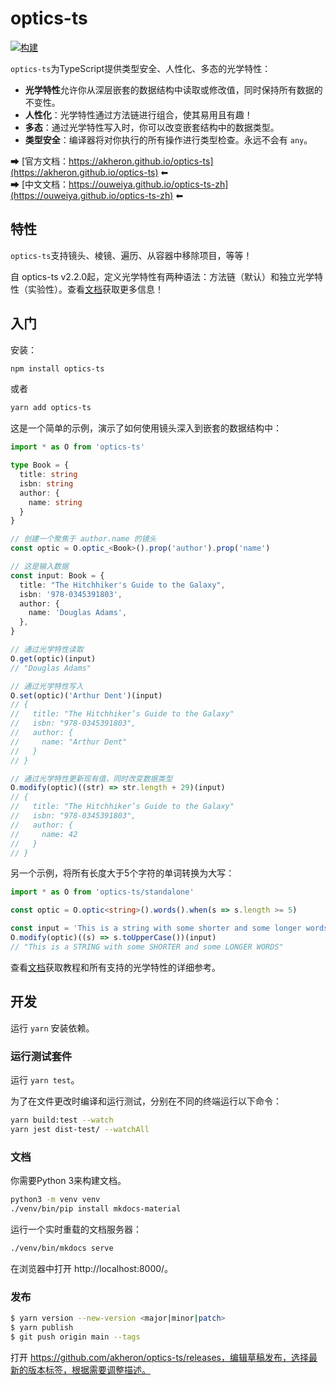 # optics-ts

[![构建](https://github.com/akheron/optics-ts/workflows/tests/badge.svg)](https://github.com/akheron/optics-ts/actions/workflows/tests.yml)

`optics-ts`为TypeScript提供类型安全、人性化、多态的光学特性：

- **光学特性**允许你从深层嵌套的数据结构中读取或修改值，同时保持所有数据的不变性。
- **人性化**：光学特性通过方法链进行组合，使其易用且有趣！
- **多态**：通过光学特性写入时，你可以改变嵌套结构中的数据类型。
- **类型安全**：编译器将对你执行的所有操作进行类型检查。永远不会有 `any`。

➡ [官方文档：https://akheron.github.io/optics-ts](https://akheron.github.io/optics-ts) ⬅  
➡ [中文文档：https://ouweiya.github.io/optics-ts-zh](https://ouweiya.github.io/optics-ts-zh) ⬅  

## 特性

`optics-ts`支持镜头、棱镜、遍历、从容器中移除项目，等等！

自 optics-ts v2.2.0起，定义光学特性有两种语法：方法链（默认）和独立光学特性（实验性）。查看[文档](https://ouweiya.github.io/optics-ts-zh)获取更多信息！

## 入门

安装：

```bash
npm install optics-ts
```

或者

```bash
yarn add optics-ts
```

这是一个简单的示例，演示了如何使用镜头深入到嵌套的数据结构中：

```typescript
import * as O from 'optics-ts'

type Book = {
  title: string
  isbn: string
  author: {
    name: string
  }
}

// 创建一个聚焦于 author.name 的镜头
const optic = O.optic_<Book>().prop('author').prop('name')

// 这是输入数据
const input: Book = {
  title: "The Hitchhiker's Guide to the Galaxy",
  isbn: '978-0345391803',
  author: {
    name: 'Douglas Adams',
  },
}

// 通过光学特性读取
O.get(optic)(input)
// "Douglas Adams"

// 通过光学特性写入
O.set(optic)('Arthur Dent')(input)
// {
//   title: "The Hitchhiker’s Guide to the Galaxy"
//   isbn: "978-0345391803",
//   author: {
//     name: "Arthur Dent"
//   }
// }

// 通过光学特性更新现有值，同时改变数据类型
O.modify(optic)((str) => str.length + 29)(input)
// {
//   title: "The Hitchhiker’s Guide to the Galaxy"
//   isbn: "978-0345391803",
//   author: {
//     name: 42
//   }
// }
```

另一个示例，将所有长度大于5个字符的单词转换为大写：

```typescript
import * as O from 'optics-ts/standalone'

const optic = O.optic<string>().words().when(s => s.length >= 5)

const input = 'This is a string with some shorter and some longer words'
O.modify(optic)((s) => s.toUpperCase())(input)
// "This is a STRING with some SHORTER and some LONGER WORDS"
```

查看[文档](https://ouweiya.github.io/optics-ts-zh)获取教程和所有支持的光学特性的详细参考。

## 开发

运行 `yarn` 安装依赖。

### 运行测试套件

运行 `yarn test`。

为了在文件更改时编译和运行测试，分别在不同的终端运行以下命令：

```bash
yarn build:test --watch
yarn jest dist-test/ --watchAll
```

### 文档

你需要Python 3来构建文档。

```bash
python3 -m venv venv
./venv/bin/pip install mkdocs-material
```

运行一个实时重载的文档服务器：

```bash
./venv/bin/mkdocs serve
```

在浏览器中打开 http://localhost:8000/。

### 发布

```bash
$ yarn version --new-version <major|minor|patch>
$ yarn publish
$ git push origin main --tags
```

打开 https://github.com/akheron/optics-ts/releases，编辑草稿发布，选择最新的版本标签，根据需要调整描述。

